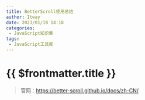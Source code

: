 ```yaml
---
title: BetterScroll使用总结
author: Itway
date: 2023/01/18 14:18
categories:
 - JavaScript知识集
tags:
 - JavaScript工具库
---
```


# {{ $frontmatter.title }}

> 官网：https://better-scroll.github.io/docs/zh-CN/
